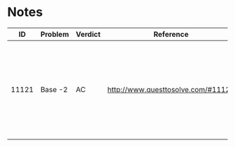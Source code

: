 # Notes
|ID|Problem|Verdict|Reference|Hints|
|--|-------|-------|---------|-----|
|11121|Base -2|AC|http://www.questtosolve.com/#11121|Convert the number similiar to base 2, but have to handle when the remainder is negative|
